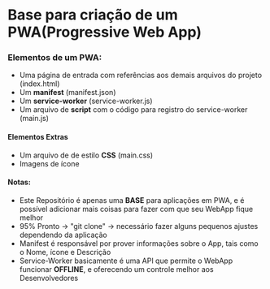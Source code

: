 # Base para criação de um PWA(Progressive Web App)

### Elementos de um PWA:
- Uma página de entrada com referências aos demais arquivos do projeto (index.html)
- Um **manifest** (manifest.json)
- Um **service-worker** (service-worker.js)
- Um arquivo de **script** com o código para registro do service-worker (main.js)

#### Elementos Extras
- Um arquivo de de estilo **CSS** (main.css)
- Imagens de ícone

#### Notas:
- Este Repositório é apenas uma **BASE** para aplicações em PWA, e é possível adicionar mais coisas para fazer com que seu WebApp fique melhor
- 95% Pronto -> "git clone" -> necessário fazer alguns pequenos ajustes dependendo da aplicação
- Manifest é responsável por prover informações sobre o App, tais como o Nome, ícone e Descrição
- Service-Worker basicamente é uma API que permite o WebApp funcionar **OFFLINE**, e oferecendo um controle melhor aos Desenvolvedores